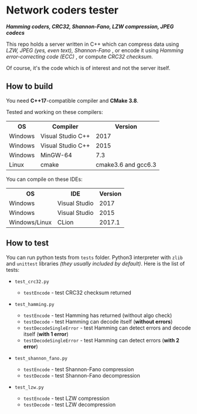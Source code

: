 # Network coders tester
***Hamming coders, CRC32, Shannon-Fano, LZW compression, JPEG codecs***

This repo holds a server written in C++ 
which can compress data using *LZW, JPEG (yes, even text), Shannon-Fano* 
, or encode it using *Hamming error-correcting code (ECC)*
, or compute *CRC32 checksum*.

Of course, it's the code which is of interest and not the
server itself.

## How to build
You need **C++17**-compatible compiler and **CMake 3.8**. 

Tested and working on these compilers:
<table>
<tr>
    <th>OS</th>
    <th>Compiler</th>
    <th>Version</th>
</tr>
<tr>
    <td>Windows</td>
    <td>Visual Studio C++</td>
    <td>2017</td>
</tr>
<tr>
    <td>Windows</td>
    <td>Visual Studio C++</td>
    <td>2015</td>
</tr>
<tr>
    <td>Windows</td>
    <td>MinGW-64</td>
    <td>7.3</td>
</tr>
<tr>
    <td>Linux</td>
    <td>cmake</td>
    <td>cmake3.6 and gcc6.3</td>
</tr>
</table>


You can compile on these IDEs:
<table>
<tr>
    <th>OS</th>
    <th>IDE</th>
    <th>Version</th>
</tr>
<tr>
    <td>Windows</td>
    <td>Visual Studio</td>
    <td>2017</td>
</tr>
<tr>
    <td>Windows</td>
    <td>Visual Studio</td>
    <td>2015</td>
</tr>
<tr>
    <td>Windows/Linux</td>
    <td>CLion</td>
    <td>2017.1</td>
</tr>
</table>

## How to test
You can run python tests from `tests` folder.
Python3 interpreter with `zlib` and `unittest` libraries
*(they usually included by default)*.
Here is the list of tests:

* `test_crc32.py` 
    * `testEncode` - test CRC32 checksum returned  

* `test_hamming.py` 
    * `testEncode` - 
    test Hamming has returned (without algo check)
    * `testDecode` - 
    test Hamming can decode itself (**without errors**)
    * `testDecodeSingleError` - 
    test Hamming can detect errors and 
    decode itself (**with 1 error**)
    * `testDecodeSingleError` - 
    test Hamming can detect errors (**with 2 error**)
        
     
* `test_shannon_fano.py` 
    * `testEncode` - 
    test Shannon-Fano compression 
    * `testDecode` - 
    test Shannon-Fano decompression
    
* `test_lzw.py` 
    * `testEncode` - test LZW compression 
    * `testDecode` - test LZW decompression 
